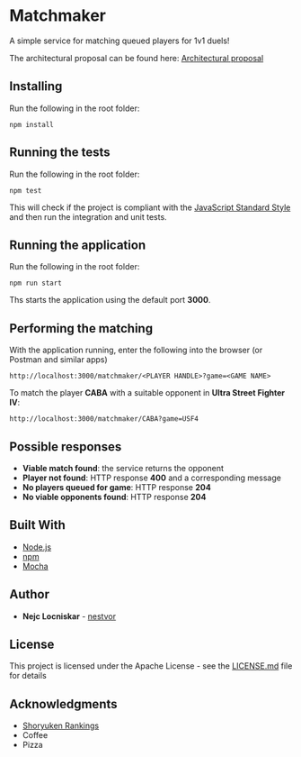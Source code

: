 # Matchmaker

A simple service for matching queued players for 1v1 duels!

The architectural proposal can be found here: [Architectural proposal](https://github.com/nestvor/matchmaker/blob/master/docs/microservices_architecture.html)

## Installing

Run the following in the root folder:

```
npm install
```

## Running the tests

Run the following in the root folder:

```
npm test
```

This will check if the project is compliant with the [JavaScript Standard Style](https://standardjs.com/) and then run the integration and unit tests.

## Running the application

Run the following in the root folder:

```
npm run start
```

Ths starts the application using the default port **3000**.

## Performing the matching

With the application running, enter the following into the browser (or Postman and similar apps)

```
http://localhost:3000/matchmaker/<PLAYER HANDLE>?game=<GAME NAME>
```

To match the player **CABA** with a suitable opponent in **Ultra Street Fighter IV**:
 
```
http://localhost:3000/matchmaker/CABA?game=USF4
```

## Possible responses

* **Viable match found**: the service returns the opponent
* **Player not found**: HTTP response **400** and a corresponding message
* **No players queued for game**: HTTP response **204**
* **No viable opponents found**: HTTP response **204**

## Built With

* [Node.js](https://nodejs.org/)
* [npm](https://www.npmjs.com/)
* [Mocha](https://mochajs.org/)

## Author

* **Nejc Locniskar** - [nestvor](https://github.com/nestvor/)

## License

This project is licensed under the Apache License - see the [LICENSE.md](LICENSE.md) file for details

## Acknowledgments

* [Shoryuken Rankings](http://rank.shoryuken.com/api/index)
* Coffee
* Pizza

